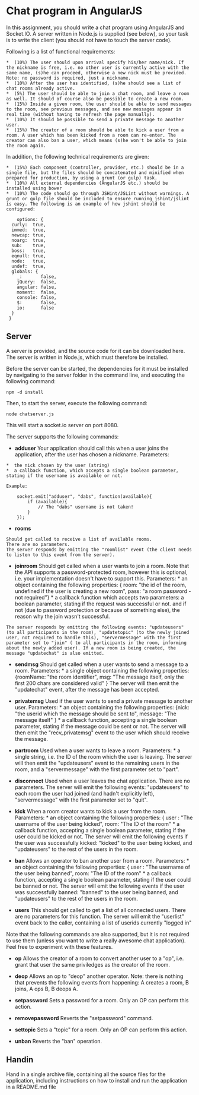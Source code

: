  	
# Chat program in AngularJS

In this assignment, you should write a chat program using AngularJS and Socket.IO. A server written in Node.js is supplied (see below), so your task is to write the client (you should not have to touch the server code).

Following is a list of functional requirements:

    *  (10%) The user should upon arrival specify his/her name/nick. If the nickname is free, i.e. no other user is currently active with the same name, (s)he can proceed, otherwise a new nick must be provided. Note: no password is required, just a nickname.
    *  (10%) After the user has identified, (s)he should see a list of chat rooms already active.
    *  (5%) The user should be able to join a chat room, and leave a room as well. It should of course also be possible to create a new room.
    *  (15%) Inside a given room, the user should be able to send messages to the room, see previous messages, and see new messages appear in real time (without having to refresh the page manually).
    *  (10%) It should be possible to send a private message to another user.
    *  (15%) The creator of a room should be able to kick a user from a room. A user which has been kicked from a room can re-enter. The creator can also ban a user, which means (s)he won't be able to join the room again.

In addition, the following technical requirements are given:

    *  (15%) Each component (controller, provider, etc.) should be in a single file, but the files should be concatenated and minified when prepared for production, by using a grunt (or gulp) task.
    *  (10%) All external dependencies (AngularJS etc.) should be installed using bower
    *  (10%) The code should go through JSHint/JSLint without warnings. A grunt or gulp file should be included to ensure running jshint/jslint is easy. The following is an example of how jshint should be configured:

		options: {
	  curly:  true,
	  immed:  true,
	  newcap: true,
	  noarg:  true,
	  sub:    true,
	  boss:   true,
	  eqnull: true,
	  node:   true,
	  undef:  true,
	  globals: {
		_:       false,
		jQuery:  false,
		angular: false,
		moment:  false,
		console: false,
		$:       false,
		io:      false
	  }
	 }

## Server

A server is provided, and the source code for it can be downloaded here. The server is written in Node.js, which must therefore be installed.

Before the server can be started, the dependencies for it must be installed by navigating to the server folder in the command line, and executing the following command:

	npm -d install

Then, to start the server, execute the following command:

	node chatserver.js

This will start a socket.io server on port 8080.

The server supports the following commands:

  *  **adduser**
Your application should call this when a user joins the application, after the user has chosen a nickname.
Parameters:

    *  the nick chosen by the user (string)
    *  a callback function, which accepts a single boolean parameter, stating if the username is available or not.

    Example:

		socket.emit("adduser", "dabs", function(available){
			if (available){
				// The "dabs" username is not taken! 
			}
		});
     
  *  **rooms**

    Should get called to receive a list of available rooms. 
    There are no parameters.
    The server responds by emitting the "roomlist" event (the client needs to listen to this event from the server).
     
  *  **joinroom**
    Should get called when a user wants to join a room. Note that the API supports a password-protected room, however this is optional, i.e. your implementation doesn't have to support this.
    Parameters:
    *  an object containing the following properties: { room: "the id of the room, undefined if the user is creating a new room", pass: "a room password - not required"}
    *  a callback function which accepts two parameters:  a boolean parameter, stating if the request was successful or not. and if not (due to password protection or because of something else), the reason why the join wasn't successful.

    The server responds by emitting the following events: "updateusers" (to all participants in the room), "updatetopic" (to the newly joined user, not required to handle this), "servermessage" with the first parameter set to "join" ( to all participants in the room, informing about the newly added user). If a new room is being created, the message "updatechat" is also emitted. 
     
  *  **sendmsg**
    Should get called when a user wants to send a message to a room. 
    Parameters:
    *  a single object containing the following properties: {roomName: "the room identifier", msg: "The message itself, only the first 200 chars are considered valid" }
    The server will then emit the "updatechat" event, after the message has been accepted.
     
  *  **privatemsg**
    Used if the user wants to send a private message to another user.
    Parameters:
    *  an object containing the following properties: {nick: "the userid which the message should be sent to", message: "The message itself" }
    *  a callback function, accepting a single boolean parameter, stating if the message could be sent or not.
    The server will then emit the "recv_privatemsg" event to the user which should receive the message.
     
  *  **partroom**
    Used when a user wants to leave a room.
    Parameters:
    *  a single string, i.e. the ID of the room which the user is leaving.
    The server will then emit the "updateusers" event to the remaining users in the room, and a "servermessage" with the first parameter set to "part".
     
  *  **disconnect**
    Used when a user leaves the chat application.
    There are no parameters.
    The server will emit the following events: "updateusers" to each room the user had joined (and hadn't explicitly left), "servermessage" with the first parameter set to "quit".
     
  *  **kick**
    When a room creator wants to kick a user from the room.
    Parameters:
    *  an object containing the following properties: { user : "The username of the user being kicked", room: "The ID of the room"
    *  a callback function, accepting a single boolean parameter, stating if the user could be kicked or not.
    The server will emit the following events if the user was successfully kicked: "kicked" to the user being kicked, and "updateusers" to the rest of the users in the room.
     
  *  **ban**
    Allows an operator to ban another user from a room.
    Parameters:
    *  an object containing the following properties: { user : "The username of the user being banned", room: "The ID of the room"
    *  a callback function, accepting a single boolean parameter, stating if the user could be banned or not. 
    The server will emit the following events if the user was successfully banned: "banned" to the user being banned, and "updateusers" to the rest of the users in the room.
     
  *  **users**
    This should get called to get a list of all connected users.
    There are no parameters for this function.
    The server will emit the "userlist" event back to the caller, containing a list of userids currently "logged in"
     

Note that the following commands are also supported, but it is not required to use them (unless you want to write a really awesome chat application). Feel free to experiment with these features.

  *  **op**
    Allows the creator of a room to convert another user to a "op", i.e. grant that user the same priviledges as the creator of the room.
     
  *  **deop**
    Allows an op to "deop" another operator. Note: there is nothing that prevents the following events from happening: A creates a room, B joins, A ops B, B deops A.
     
  *  **setpassword**
    Sets a password for a room. Only an OP can perform this action.
     
  *  **removepassword**
    Reverts the "setpassword" command.
     
  *  **settopic**
    Sets a "topic" for a room. Only an OP can perform this action.
     
  *  **unban**
    Reverts the "ban" operation.

## Handin

Hand in a single archive file, containing all the source files for the application, including instructions on how to install and run the application in a README.md file
